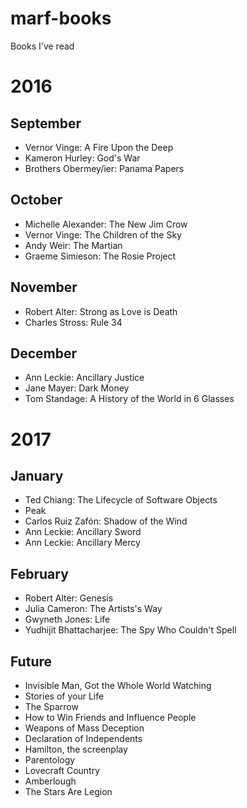 # marf-books
Books I've read

# 2016

## September
- Vernor Vinge: A Fire Upon the Deep
- Kameron Hurley: God's War
- Brothers Obermey/ier: Panama Papers

## October
- Michelle Alexander: The New Jim Crow
- Vernor Vinge: The Children of the Sky
- Andy Weir: The Martian
- Graeme Simieson: The Rosie Project

## November
- Robert Alter: Strong as Love is Death
- Charles Stross: Rule 34

## December
- Ann Leckie: Ancillary Justice
- Jane Mayer: Dark Money
- Tom Standage: A History of the World in 6 Glasses

# 2017

## January
- Ted Chiang: The Lifecycle of Software Objects
- Peak
- Carlos Ruiz Zafón: Shadow of the Wind
- Ann Leckie: Ancillary Sword
- Ann Leckie: Ancillary Mercy

## February
- Robert Alter: Genesis
- Julia Cameron: The Artists's Way
- Gwyneth Jones: Life
- Yudhijit Bhattacharjee: The Spy Who Couldn't Spell

## Future
- Invisible Man, Got the Whole World Watching
- Stories of your Life
- The Sparrow
- How to Win Friends and Influence People
- Weapons of Mass Deception
- Declaration of Independents
- Hamilton, the screenplay
- Parentology
- Lovecraft Country
- Amberlough
- The Stars Are Legion
